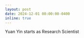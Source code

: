 ```yaml
---
layout: post
date: 2024-12-01 00:00:00-0400
inline: true
---
```


Yuan Yin starts as Research Scientist
